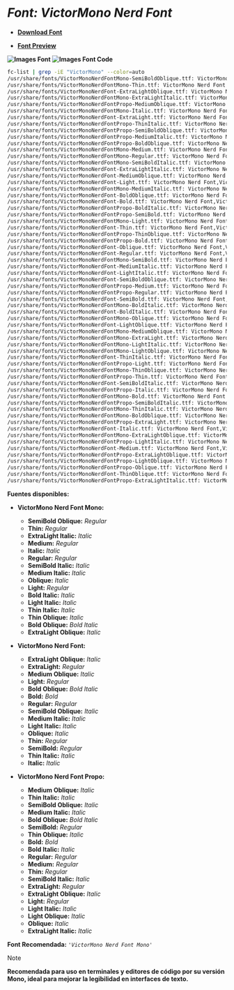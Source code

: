 <!-- Autor: Daniel Benjamin Perez Morales -->
<!-- GitHub: https://github.com/D4nitrix13 -->
<!-- GitLab: https://gitlab.com/D4nitrix13 -->
<!-- Correo electrónico: danielperezdev@proton.me -->

# ***Font: VictorMono Nerd Font***

- **[Download Font](https://github.com/ryanoasis/nerd-fonts/releases/download/v3.2.1/VictorMono.zip "https://github.com/ryanoasis/nerd-fonts/releases/download/v3.2.1/VictorMono.zip")**

- **[Font Preview](https://www.programmingfonts.org/#victor-mono "https://www.programmingfonts.org/#victor-mono")**

**![Images Font](../../Fonts/VictorMono%20Nerd%20Font.png "Fonts/VictorMono Nerd Font.png")**
**![Images Font Code](../../Font%20Images%20Code/VictorMono%20Nerd%20Font%20Code.png "Font Images Code/VictorMono Nerd Font Code.png")**

```bash
fc-list | grep -iE "VictorMono" --color=auto
/usr/share/fonts/VictorMonoNerdFontMono-SemiBoldOblique.ttf: VictorMono Nerd Font Mono,VictorMono NFM,VictorMono NFM SemiBold Obl:style=SemiBold Oblique,Italic
/usr/share/fonts/VictorMonoNerdFontMono-Thin.ttf: VictorMono Nerd Font Mono,VictorMono NFM,VictorMono NFM Thin:style=Thin,Regular
/usr/share/fonts/VictorMonoNerdFont-ExtraLightOblique.ttf: VictorMono Nerd Font,VictorMono NF,VictorMono NF ExtraLight Obl:style=ExtraLight Oblique,Italic
/usr/share/fonts/VictorMonoNerdFontMono-ExtraLightItalic.ttf: VictorMono Nerd Font Mono,VictorMono NFM,VictorMono NFM ExtraLight:style=ExtraLight Italic,Italic
/usr/share/fonts/VictorMonoNerdFontPropo-MediumOblique.ttf: VictorMono Nerd Font Propo,VictorMono NFP,VictorMono NFP Medium Obl:style=Medium Oblique,Italic
/usr/share/fonts/VictorMonoNerdFontMono-Italic.ttf: VictorMono Nerd Font Mono,VictorMono NFM:style=Italic
/usr/share/fonts/VictorMonoNerdFont-ExtraLight.ttf: VictorMono Nerd Font,VictorMono NF,VictorMono NF ExtraLight:style=ExtraLight,Regular
/usr/share/fonts/VictorMonoNerdFontPropo-ThinItalic.ttf: VictorMono Nerd Font Propo,VictorMono NFP,VictorMono NFP Thin:style=Thin Italic,Italic
/usr/share/fonts/VictorMonoNerdFontPropo-SemiBoldOblique.ttf: VictorMono Nerd Font Propo,VictorMono NFP,VictorMono NFP SemiBold Obl:style=SemiBold Oblique,Italic
/usr/share/fonts/VictorMonoNerdFontPropo-MediumItalic.ttf: VictorMono Nerd Font Propo,VictorMono NFP,VictorMono NFP Medium:style=Medium Italic,Italic
/usr/share/fonts/VictorMonoNerdFontPropo-BoldOblique.ttf: VictorMono Nerd Font Propo,VictorMono NFP,VictorMono NFP Obl:style=Bold Oblique,Bold Italic
/usr/share/fonts/VictorMonoNerdFontMono-Medium.ttf: VictorMono Nerd Font Mono,VictorMono NFM,VictorMono NFM Medium:style=Medium,Regular
/usr/share/fonts/VictorMonoNerdFontMono-Regular.ttf: VictorMono Nerd Font Mono,VictorMono NFM:style=Regular
/usr/share/fonts/VictorMonoNerdFontMono-SemiBoldItalic.ttf: VictorMono Nerd Font Mono,VictorMono NFM,VictorMono NFM SemiBold:style=SemiBold Italic,Italic
/usr/share/fonts/VictorMonoNerdFont-ExtraLightItalic.ttf: VictorMono Nerd Font,VictorMono NF,VictorMono NF ExtraLight:style=ExtraLight Italic,Italic
/usr/share/fonts/VictorMonoNerdFont-MediumOblique.ttf: VictorMono Nerd Font,VictorMono NF,VictorMono NF Medium Obl:style=Medium Oblique,Italic
/usr/share/fonts/VictorMonoNerdFont-Light.ttf: VictorMono Nerd Font,VictorMono NF,VictorMono NF Light:style=Light,Regular
/usr/share/fonts/VictorMonoNerdFontMono-MediumItalic.ttf: VictorMono Nerd Font Mono,VictorMono NFM,VictorMono NFM Medium:style=Medium Italic,Italic
/usr/share/fonts/VictorMonoNerdFont-BoldOblique.ttf: VictorMono Nerd Font,VictorMono NF,VictorMono NF Obl:style=Bold Oblique,Bold Italic
/usr/share/fonts/VictorMonoNerdFont-Bold.ttf: VictorMono Nerd Font,VictorMono NF:style=Bold
/usr/share/fonts/VictorMonoNerdFontPropo-BoldItalic.ttf: VictorMono Nerd Font Propo,VictorMono NFP:style=Bold Italic
/usr/share/fonts/VictorMonoNerdFontPropo-SemiBold.ttf: VictorMono Nerd Font Propo,VictorMono NFP,VictorMono NFP SemiBold:style=SemiBold,Regular
/usr/share/fonts/VictorMonoNerdFontMono-Light.ttf: VictorMono Nerd Font Mono,VictorMono NFM,VictorMono NFM Light:style=Light,Regular
/usr/share/fonts/VictorMonoNerdFont-Thin.ttf: VictorMono Nerd Font,VictorMono NF,VictorMono NF Thin:style=Thin,Regular
/usr/share/fonts/VictorMonoNerdFontPropo-ThinOblique.ttf: VictorMono Nerd Font Propo,VictorMono NFP,VictorMono NFP Thin Obl:style=Thin Oblique,Italic
/usr/share/fonts/VictorMonoNerdFontPropo-Bold.ttf: VictorMono Nerd Font Propo,VictorMono NFP:style=Bold
/usr/share/fonts/VictorMonoNerdFont-Oblique.ttf: VictorMono Nerd Font,VictorMono NF,VictorMono NF Obl:style=Oblique,Italic
/usr/share/fonts/VictorMonoNerdFont-Regular.ttf: VictorMono Nerd Font,VictorMono NF:style=Regular
/usr/share/fonts/VictorMonoNerdFontMono-SemiBold.ttf: VictorMono Nerd Font Mono,VictorMono NFM,VictorMono NFM SemiBold:style=SemiBold,Regular
/usr/share/fonts/VictorMonoNerdFont-MediumItalic.ttf: VictorMono Nerd Font,VictorMono NF,VictorMono NF Medium:style=Medium Italic,Italic
/usr/share/fonts/VictorMonoNerdFont-LightItalic.ttf: VictorMono Nerd Font,VictorMono NF,VictorMono NF Light:style=Light Italic,Italic
/usr/share/fonts/VictorMonoNerdFont-SemiBoldOblique.ttf: VictorMono Nerd Font,VictorMono NF,VictorMono NF SemiBold Obl:style=SemiBold Oblique,Italic
/usr/share/fonts/VictorMonoNerdFontPropo-Medium.ttf: VictorMono Nerd Font Propo,VictorMono NFP,VictorMono NFP Medium:style=Medium,Regular
/usr/share/fonts/VictorMonoNerdFontPropo-Regular.ttf: VictorMono Nerd Font Propo,VictorMono NFP:style=Regular
/usr/share/fonts/VictorMonoNerdFont-SemiBold.ttf: VictorMono Nerd Font,VictorMono NF,VictorMono NF SemiBold:style=SemiBold,Regular
/usr/share/fonts/VictorMonoNerdFontMono-BoldItalic.ttf: VictorMono Nerd Font Mono,VictorMono NFM:style=Bold Italic
/usr/share/fonts/VictorMonoNerdFont-BoldItalic.ttf: VictorMono Nerd Font,VictorMono NF:style=Bold Italic
/usr/share/fonts/VictorMonoNerdFontMono-Oblique.ttf: VictorMono Nerd Font Mono,VictorMono NFM,VictorMono NFM Obl:style=Oblique,Italic
/usr/share/fonts/VictorMonoNerdFont-LightOblique.ttf: VictorMono Nerd Font,VictorMono NF,VictorMono NF Light Obl:style=Light Oblique,Italic
/usr/share/fonts/VictorMonoNerdFontMono-MediumOblique.ttf: VictorMono Nerd Font Mono,VictorMono NFM,VictorMono NFM Medium Obl:style=Medium Oblique,Italic
/usr/share/fonts/VictorMonoNerdFontMono-ExtraLight.ttf: VictorMono Nerd Font Mono,VictorMono NFM,VictorMono NFM ExtraLight:style=ExtraLight,Regular
/usr/share/fonts/VictorMonoNerdFontMono-LightItalic.ttf: VictorMono Nerd Font Mono,VictorMono NFM,VictorMono NFM Light:style=Light Italic,Italic
/usr/share/fonts/VictorMonoNerdFontMono-LightOblique.ttf: VictorMono Nerd Font Mono,VictorMono NFM,VictorMono NFM Light Obl:style=Light Oblique,Italic
/usr/share/fonts/VictorMonoNerdFont-ThinItalic.ttf: VictorMono Nerd Font,VictorMono NF,VictorMono NF Thin:style=Thin Italic,Italic
/usr/share/fonts/VictorMonoNerdFontPropo-Light.ttf: VictorMono Nerd Font Propo,VictorMono NFP,VictorMono NFP Light:style=Light,Regular
/usr/share/fonts/VictorMonoNerdFontMono-ThinOblique.ttf: VictorMono Nerd Font Mono,VictorMono NFM,VictorMono NFM Thin Obl:style=Thin Oblique,Italic
/usr/share/fonts/VictorMonoNerdFontPropo-Thin.ttf: VictorMono Nerd Font Propo,VictorMono NFP,VictorMono NFP Thin:style=Thin,Regular
/usr/share/fonts/VictorMonoNerdFont-SemiBoldItalic.ttf: VictorMono Nerd Font,VictorMono NF,VictorMono NF SemiBold:style=SemiBold Italic,Italic
/usr/share/fonts/VictorMonoNerdFontPropo-Italic.ttf: VictorMono Nerd Font Propo,VictorMono NFP:style=Italic
/usr/share/fonts/VictorMonoNerdFontMono-Bold.ttf: VictorMono Nerd Font Mono,VictorMono NFM:style=Bold
/usr/share/fonts/VictorMonoNerdFontPropo-SemiBoldItalic.ttf: VictorMono Nerd Font Propo,VictorMono NFP,VictorMono NFP SemiBold:style=SemiBold Italic,Italic
/usr/share/fonts/VictorMonoNerdFontMono-ThinItalic.ttf: VictorMono Nerd Font Mono,VictorMono NFM,VictorMono NFM Thin:style=Thin Italic,Italic
/usr/share/fonts/VictorMonoNerdFontMono-BoldOblique.ttf: VictorMono Nerd Font Mono,VictorMono NFM,VictorMono NFM Obl:style=Bold Oblique,Bold Italic
/usr/share/fonts/VictorMonoNerdFontPropo-ExtraLight.ttf: VictorMono Nerd Font Propo,VictorMono NFP,VictorMono NFP ExtraLight:style=ExtraLight,Regular
/usr/share/fonts/VictorMonoNerdFont-Italic.ttf: VictorMono Nerd Font,VictorMono NF:style=Italic
/usr/share/fonts/VictorMonoNerdFontMono-ExtraLightOblique.ttf: VictorMono Nerd Font Mono,VictorMono NFM,VictorMono NFM ExtraLight Obl:style=ExtraLight Oblique,Italic
/usr/share/fonts/VictorMonoNerdFontPropo-LightItalic.ttf: VictorMono Nerd Font Propo,VictorMono NFP,VictorMono NFP Light:style=Light Italic,Italic
/usr/share/fonts/VictorMonoNerdFont-Medium.ttf: VictorMono Nerd Font,VictorMono NF,VictorMono NF Medium:style=Medium,Regular
/usr/share/fonts/VictorMonoNerdFontPropo-ExtraLightOblique.ttf: VictorMono Nerd Font Propo,VictorMono NFP,VictorMono NFP ExtraLight Obl:style=ExtraLight Oblique,Italic
/usr/share/fonts/VictorMonoNerdFontPropo-LightOblique.ttf: VictorMono Nerd Font Propo,VictorMono NFP,VictorMono NFP Light Obl:style=Light Oblique,Italic
/usr/share/fonts/VictorMonoNerdFontPropo-Oblique.ttf: VictorMono Nerd Font Propo,VictorMono NFP,VictorMono NFP Obl:style=Oblique,Italic
/usr/share/fonts/VictorMonoNerdFont-ThinOblique.ttf: VictorMono Nerd Font,VictorMono NF,VictorMono NF Thin Obl:style=Thin Oblique,Italic
/usr/share/fonts/VictorMonoNerdFontPropo-ExtraLightItalic.ttf: VictorMono Nerd Font Propo,VictorMono NFP,VictorMono NFP ExtraLight:style=ExtraLight Italic,Italic
```

**Fuentes disponibles:**

- **VictorMono Nerd Font Mono:**
  - **SemiBold Oblique:** *Regular*
  - **Thin:** *Regular*
  - **ExtraLight Italic:** *Italic*
  - **Medium:** *Regular*
  - **Italic:** *Italic*
  - **Regular:** *Regular*
  - **SemiBold Italic:** *Italic*
  - **Medium Italic:** *Italic*
  - **Oblique:** *Italic*
  - **Light:** *Regular*
  - **Bold Italic:** *Italic*
  - **Light Italic:** *Italic*
  - **Thin Italic:** *Italic*
  - **Thin Oblique:** *Italic*
  - **Bold Oblique:** *Bold Italic*
  - **ExtraLight Oblique:** *Italic*

- **VictorMono Nerd Font:**
  - **ExtraLight Oblique:** *Italic*
  - **ExtraLight:** *Regular*
  - **Medium Oblique:** *Italic*
  - **Light:** *Regular*
  - **Bold Oblique:** *Bold Italic*
  - **Bold:** *Bold*
  - **Regular:** *Regular*
  - **SemiBold Oblique:** *Italic*
  - **Medium Italic:** *Italic*
  - **Light Italic:** *Italic*
  - **Oblique:** *Italic*
  - **Thin:** *Regular*
  - **SemiBold:** *Regular*
  - **Thin Italic:** *Italic*
  - **Italic:** *Italic*

- **VictorMono Nerd Font Propo:**
  - **Medium Oblique:** *Italic*
  - **Thin Italic:** *Italic*
  - **SemiBold Oblique:** *Italic*
  - **Medium Italic:** *Italic*
  - **Bold Oblique:** *Bold Italic*
  - **SemiBold:** *Regular*
  - **Thin Oblique:** *Italic*
  - **Bold:** *Bold*
  - **Bold Italic:** *Italic*
  - **Regular:** *Regular*
  - **Medium:** *Regular*
  - **Thin:** *Regular*
  - **SemiBold Italic:** *Italic*
  - **ExtraLight:** *Regular*
  - **ExtraLight Oblique:** *Italic*
  - **Light:** *Regular*
  - **Light Italic:** *Italic*
  - **Light Oblique:** *Italic*
  - **Oblique:** *Italic*
  - **ExtraLight Italic:** *Italic*

**Font Recomendada:** *`'VictorMono Nerd Font Mono'`*

> [!NOTE]
> **Recomendada para uso en terminales y editores de código por su versión Mono, ideal para mejorar la legibilidad en interfaces de texto.**
